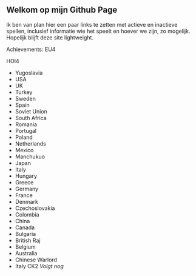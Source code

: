 ## Welkom op mijn Github Page

Ik ben van plan hier een paar links te zetten met actieve en inactieve spellen, inclusief informatie wie het speelt en hoever we zijn, zo mogelijk.
Hopelijk blijft deze site lightweight.

Achievements:
EU4
  
HOI4
  * Yugoslavia
  * USA
  * UK
  * Turkey
  * Sweden
  * Spain
  * Soviet Union
  * South Africa
  * Romania
  * Portugal
  * Poland
  * Netherlands
  * Mexico
  * Manchukuo
  * Japan
  * Italy
  * Hungary
  * Greece
  * Germany
  * France
  * Denmark
  * Czechoslovakia
  * Colombia
  * China
  * Canada
  * Bulgaria
  * British Raj
  * Belgium
  * Australia
  * Chinese Warlord
  * Italy
CK2
 _Volgt nog_
